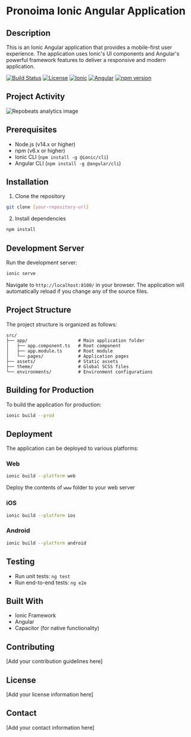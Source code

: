 # Pronoima Ionic Angular Application

## Description
This is an Ionic Angular application that provides a mobile-first user experience. The application uses Ionic's UI components and Angular's powerful framework features to deliver a responsive and modern application.

[![Build Status](https://img.shields.io/github/workflow/status/pronoima/pronoima-ionic/CI)](https://github.com/pronoima/pronoima-ionic/actions)
[![License](https://img.shields.io/badge/license-MIT-blue.svg)](LICENSE)
[![Ionic](https://img.shields.io/badge/ionic-%5E6.0.0-blue)](https://ionicframework.com)
[![Angular](https://img.shields.io/badge/angular-%5E13.0.0-red)](https://angular.io)
[![npm version](https://img.shields.io/npm/v/@pronoima/ionic.svg)](https://www.npmjs.com/package/@pronoima/ionic)

## Project Activity
![Repobeats analytics image](https://repobeats.axiom.co/api/embed/db39c7965eec0a8f6c75c656f2170d2051f529aa.svg "Repobeats analytics image")

## Prerequisites
- Node.js (v14.x or higher)
- npm (v6.x or higher)
- Ionic CLI (`npm install -g @ionic/cli`)
- Angular CLI (`npm install -g @angular/cli`)

## Installation
1. Clone the repository 
```bash
git clone [your-repository-url]
```

2. Install dependencies
```bash
npm install
```

## Development Server
Run the development server:
```bash
ionic serve
```

Navigate to `http://localhost:8100/` in your browser. The application will automatically reload if you change any of the source files.

## Project Structure
The project structure is organized as follows:

```
src/
├── app/                   # Main application folder
│   ├── app.component.ts   # Root component
│   ├── app.module.ts      # Root module
│   └── pages/             # Application pages
├── assets/                # Static assets
├── theme/                 # Global SCSS files
└── environments/          # Environment configurations
```


## Building for Production
To build the application for production:
```bash
ionic build --prod
```


## Deployment
The application can be deployed to various platforms:

### Web
```bash
ionic build --platform web
```
Deploy the contents of `www` folder to your web server

### iOS
```bash
ionic build --platform ios
```


### Android
```bash
ionic build --platform android
```
    
## Testing
- Run unit tests: `ng test`
- Run end-to-end tests: `ng e2e`

## Built With
- Ionic Framework
- Angular
- Capacitor (for native functionality)

## Contributing
[Add your contribution guidelines here]

## License
[Add your license information here]

## Contact
[Add your contact information here]
